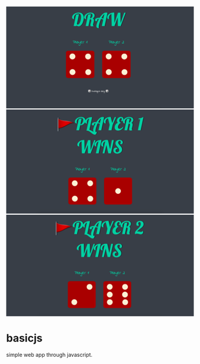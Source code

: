 ![](images/draw.png)
![](images/p1win.png)
![](images/p2win.png)

# basicjs
simple web app through javascript.
